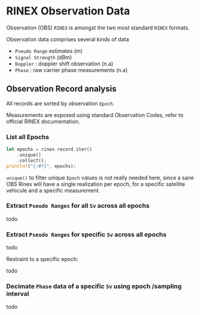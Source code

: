 # RINEX Observation Data

Observation (OBS) `RINEX` is amongst the two most standard `RINEX` formats.  

Observation data comprises several kinds of data

* `Pseudo Range` estimates (m)
* `Signal Strength` (dBm)
* `Doppler` : doppler shift observation (n.a)
* `Phase` : raw carrier phase measurements (n.a)

## Observation Record analysis

All records are sorted by observation `Epoch`.  

Measurements are exposed using standard Observation Codes, refer
to official RINEX documentation.

### List all Epochs

```rust
let epochs = rinex.record.iter()
    .unique()
    .collect(); 
println!("{:#?}", epochs);
```

`unique()` to filter unique `Epoch` values is not really needed here,
since a sane OBS Rinex will have a single realization per epoch,
for a specific satellite vehicule and a specific measurement.

### Extract `Pseudo Ranges` for all `Sv` across all epochs

todo

### Extract `Pseudo Ranges` for specific `Sv` across all epochs

todo

Restraint to a specific epoch:

todo

### Decimate `Phase` data of a specific `Sv` using epoch /sampling interval

todo
